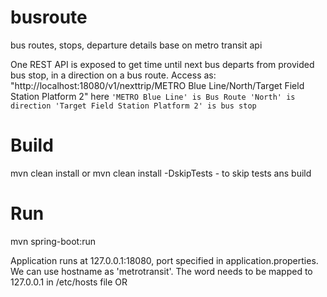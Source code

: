 # busroute
bus routes, stops, departure details base on metro transit api

One REST API is exposed to get time until next bus departs from provided bus stop, in a direction on a bus route.
Access as: "http://localhost:18080/v1/nexttrip/METRO Blue Line/North/Target Field Station Platform 2"
here 
   `'METRO Blue Line' is Bus Route
    'North' is direction
    'Target Field Station Platform 2' is bus stop`

# Build
mvn clean install
or 
mvn clean install -DskipTests - to skip tests ans build

# Run
mvn spring-boot:run

Application runs at 127.0.0.1:18080, port specified in application.properties.
We can use hostname as 'metrotransit'. The word needs to be mapped to 127.0.0.1 in /etc/hosts file OR 
